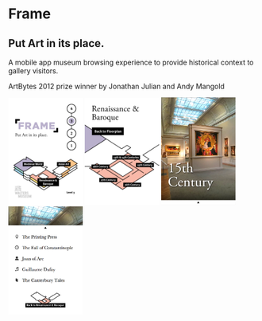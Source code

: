 # Frame
## Put Art in its place.

A mobile app museum browsing experience to provide historical context to gallery visitors.

ArtBytes 2012 prize winner by Jonathan Julian and Andy Mangold

<img src="https://github.com/jjulian/Frame/raw/master/screenshots/mc.png" width="150"/>
<img src="https://github.com/jjulian/Frame/raw/master/screenshots/3b.png" width="150"/>
<img src="https://github.com/jjulian/Frame/raw/master/screenshots/15th.png" width="150"/>
<img src="https://github.com/jjulian/Frame/raw/master/screenshots/15th-scrolled.png" width="150"/>
